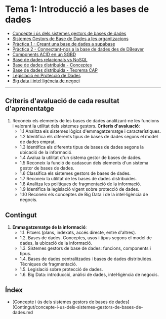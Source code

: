 Tema 1: Introducció a les bases de dades
===========================


* [Concepte i ús dels sistemes gestors de bases de dades](Contingut/concepte-i-us-dels-sistemes-gestors-de-bases-de-dades.md)
* [Sistemes Gestors de Base de Dades a les organitzacions](Contingut/sistemes-gestors-de-base-de-dades-a-les-organitzacions.md)
* [Pràctica 1 - Creant una base de dades a supabase](Contingut/creant-una-base-de-dades-a-supabase.md)
* [Pràctica 2 - Connectant-nos a la base de dades des de DBeaver](Contingut/connectant-nos-a-la-base-de-dades-des-de-dbeaver.md)
* [Components ACID en un SGBD](Contingut/transaccions-acid/readme.md)
* [Base de dades relacionals vs NoSQL](Contingut/bdrelacionals-vs-nosql/Readme.md)
* [Base de dades distribuida - Conceptes](Contingut/base-de-dades-distribuida-components/readme.md)
* [Base de dades distribuida - Teorema CAP](Contingut/base-de-dades-distribuida-teorema-cap/readme.md)
* [Legislació en Protecció de Dades](Contingut/proteccio-dades/readme.md)
* [Big data i intel·ligència de negoci](Contingut/bigdata/readme.md)

----------------------

## Criteris d'avaluació de cada resultat d'aprenentatge

1. Reconeix els elements de les bases de dades analitzant-ne les funcions i valorant la utilitat dels sistemes gestors.
   **Criteris d'avaluació**:
   * 1.1 Analitza els sistemes lògics d'emmagatzematge i característiques.
   * 1.2 Identifica els diferents tipus de bases de dades segons el model de dades emprat.
   * 1.3 Identifica els diferents tipus de bases de dades segons la ubicació de la informació.
   * 1.4 Avalua la utilitat d'un sistema gestor de bases de dades.
   * 1.5 Reconeix la funció de cadascun dels elements d'un sistema gestor de bases de dades.
   * 1.6 Classifica els sistemes gestors de bases de dades.
   * 1.7 Reconeix la utilitat de les bases de dades distribuïdes.
   * 1.8 Analitza les polítiques de fragmentació de la informació.
   * 1.9 Identifica la legislació vigent sobre protecció de dades.
   * 1.10 Reconeix els conceptes de Big Data i de la intel·ligència de negocis.


## Contingut

1. **Emmagatzematge de la informació**:
   * 1.1. Fitxers (plans, indexats, accés directe, entre d'altres).
   * 1.2. Bases de dades. Conceptes, usos i tipus segons el model de dades, la ubicació de la informació.
   * 1.3. Sistemes gestors de base de dades: funcions, components i tipus.
   * 1.4. Bases de dades centralitzades i bases de dades distribuïdes. Tècniques de fragmentació.
   * 1.5. Legislació sobre protecció de dades.
   * 1.6. Big Data: introducció, anàlisi de dades, intel·ligència de negocis.
  
## Índex

* [Concepte i ús dels sistemes gestors de bases de dades](Contingut/concepte-i-us-dels-sistemes-gestors-de-bases-de-dades.md